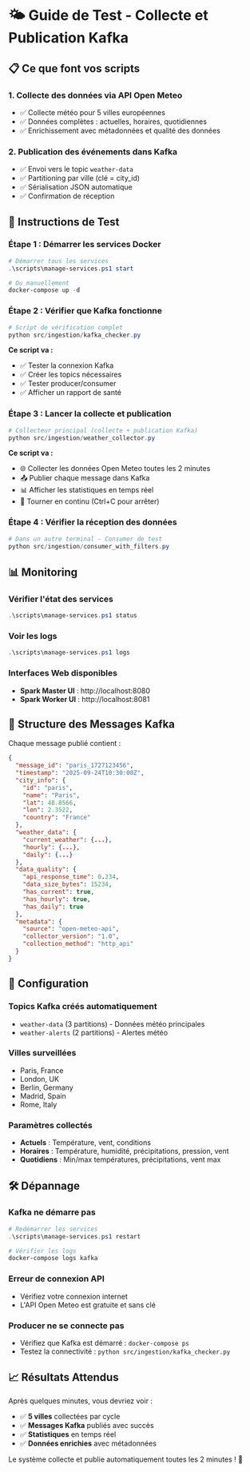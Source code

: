 # 🌤️ Guide de Test - Collecte et Publication Kafka

## 📋 Ce que font vos scripts

### 1. **Collecte des données via API Open Meteo**
- ✅ Collecte météo pour 5 villes européennes
- ✅ Données complètes : actuelles, horaires, quotidiennes
- ✅ Enrichissement avec métadonnées et qualité des données

### 2. **Publication des événements dans Kafka**
- ✅ Envoi vers le topic `weather-data`
- ✅ Partitioning par ville (clé = city_id)
- ✅ Sérialisation JSON automatique
- ✅ Confirmation de réception

## 🚀 Instructions de Test

### Étape 1 : Démarrer les services Docker
```powershell
# Démarrer tous les services
.\scripts\manage-services.ps1 start

# Ou manuellement
docker-compose up -d
```

### Étape 2 : Vérifier que Kafka fonctionne
```powershell
# Script de vérification complet
python src/ingestion/kafka_checker.py
```

**Ce script va :**
- ✅ Tester la connexion Kafka
- ✅ Créer les topics nécessaires
- ✅ Tester producer/consumer
- ✅ Afficher un rapport de santé

### Étape 3 : Lancer la collecte et publication
```powershell
# Collecteur principal (collecte + publication Kafka)
python src/ingestion/weather_collector.py
```

**Ce script va :**
- 🌐 Collecter les données Open Meteo toutes les 2 minutes
- 📤 Publier chaque message dans Kafka
- 📊 Afficher les statistiques en temps réel
- 🔄 Tourner en continu (Ctrl+C pour arrêter)

### Étape 4 : Vérifier la réception des données
```powershell
# Dans un autre terminal - Consumer de test
python src/ingestion/consumer_with_filters.py
```

## 📊 Monitoring

### Vérifier l'état des services
```powershell
.\scripts\manage-services.ps1 status
```

### Voir les logs
```powershell
.\scripts\manage-services.ps1 logs
```

### Interfaces Web disponibles
- **Spark Master UI** : http://localhost:8080
- **Spark Worker UI** : http://localhost:8081

## 🎯 Structure des Messages Kafka

Chaque message publié contient :

```json
{
  "message_id": "paris_1727123456",
  "timestamp": "2025-09-24T10:30:00Z",
  "city_info": {
    "id": "paris",
    "name": "Paris",
    "lat": 48.8566,
    "lon": 2.3522,
    "country": "France"
  },
  "weather_data": {
    "current_weather": {...},
    "hourly": {...},
    "daily": {...}
  },
  "data_quality": {
    "api_response_time": 0.234,
    "data_size_bytes": 15234,
    "has_current": true,
    "has_hourly": true,
    "has_daily": true
  },
  "metadata": {
    "source": "open-meteo-api",
    "collector_version": "1.0",
    "collection_method": "http_api"
  }
}
```

## 🔧 Configuration

### Topics Kafka créés automatiquement
- `weather-data` (3 partitions) - Données météo principales
- `weather-alerts` (2 partitions) - Alertes météo

### Villes surveillées
- Paris, France
- London, UK  
- Berlin, Germany
- Madrid, Spain
- Rome, Italy

### Paramètres collectés
- **Actuels** : Température, vent, conditions
- **Horaires** : Température, humidité, précipitations, pression, vent
- **Quotidiens** : Min/max températures, précipitations, vent max

## 🛠️ Dépannage

### Kafka ne démarre pas
```powershell
# Redémarrer les services
.\scripts\manage-services.ps1 restart

# Vérifier les logs
docker-compose logs kafka
```

### Erreur de connexion API
- Vérifiez votre connexion internet
- L'API Open Meteo est gratuite et sans clé

### Producer ne se connecte pas
- Vérifiez que Kafka est démarré : `docker-compose ps`
- Testez la connectivité : `python src/ingestion/kafka_checker.py`

## 📈 Résultats Attendus

Après quelques minutes, vous devriez voir :
- ✅ **5 villes** collectées par cycle
- ✅ **Messages Kafka** publiés avec succès
- ✅ **Statistiques** en temps réel
- ✅ **Données enrichies** avec métadonnées

Le système collecte et publie automatiquement toutes les 2 minutes ! 🎉